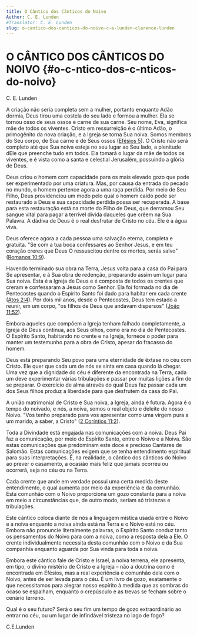 ```yaml
---
title: O Cântico dos Cânticos do Noivo
Author: C. E. Lunden
#Translator: C. E. Lunden
slug: o-cantico-dos-canticos-do-noivo-c-e-lunden-clarence-lunden
---
```


# O CÂNTICO DOS CÂNTICOS DO NOIVO {#o-c-ntico-dos-c-nticos-do-noivo}

C. E. Lunden

A criação não seria completa sem a mulher, portanto enquanto Adão dormia, Deus tirou uma costela do seu lado e formou a mulher. Ela se tornou osso de seus ossos e carne de sua carne. Seu nome, Eva, significa mãe de todos os viventes. Cristo em ressurreição é o último Adão, o primogênito da nova criação, e a Igreja se torna Sua noiva. Somos membros do Seu corpo, de Sua carne e de Seus ossos ([Efésios 5](http://mysword.info/b?r=Eph_5)). O Cristo não será completo até que Sua noiva esteja no seu lugar ao Seu lado, a plenitude dEle que preenche tudo em todos. Ela tomará o lugar da mãe de todos os viventes, e é vista como a santa e celestial Jerusalém, possuindo a glória de Deus.

Deus criou o homem com capacidade para os mais elevado gozo que pode ser experimentado por uma criatura. Mas, por causa da entrada do pecado no mundo, o homem pertence agora a uma raça perdida. Por meio de Seu Filho, Deus providenciou um modo pelo qual o homem caído pode ser restaurado a Deus e sua capacidade perdida possa ser recuperada. A base para esta restauração está na morte do Filho de Deus, que derramou Seu sangue vital para pagar a terrível dívida daqueles que crêem na Sua Palavra. A dádiva de Deus é o real desfrutar de Cristo no céu. Ele é a água viva.

Deus oferece agora a cada pessoa uma salvação eterna, completa e gratuita. &quot;Se com a tua boca confessares ao Senhor Jesus, e em teu coração creres que Deus O ressuscitou dentre os mortos, serás salvo&quot; ([Romanos 10:9](http://mysword.info/b?r=Rom_10:9)).

Havendo terminado sua obra na Terra, Jesus volta para a casa do Pai para Se apresentar, e à Sua obra de redenção, preparando assim um lugar para Sua noiva. Esta é a Igreja de Deus e é composta de todos os crentes que creram e confessaram a Jesus como Senhor. Ela foi formada no dia de Pentecostes quando o Espírito Santo foi dado para habitar em cada crente ([Atos 2:4](http://mysword.info/b?r=Act_2:4)). Por dois mil anos, desde o Pentecostes, Deus tem estado a reunir, em um corpo, &quot;os filhos de Deus que andavam dispersos&quot; ([João 11:52](http://mysword.info/b?r=Joh_11:52)).

Embora aqueles que compõem a Igreja tenham falhado completamente, a Igreja de Deus continua, aos Seus olhos, como era no dia de Pentecostes. O Espírito Santo, habitando no crente e na Igreja, fornece o poder para manter um testemunho para a obra de Cristo, apesar do fracasso do homem.

Deus está preparando Seu povo para uma eternidade de êxtase no céu com Cristo. Ele quer que cada um de nós se sinta em casa quando lá chegar. Uma vez que a dignidade do céu é diferente da encontrada na Terra, cada um deve experimentar várias tribulações e passar por muitas lições a fim de se preparar. O exercício de alma através do qual Deus faz passar cada um dos Seus filhos produz a liberdade para que desfrutem da casa do Pai.

A união matrimonial de Cristo e Sua noiva, a Igreja, ainda é futura. Agora é o tempo do noivado, e nós, a noiva, somos o real objeto e deleite de nosso Noivo. &quot;Vos tenho preparado para vos apresentar como uma virgem pura a um marido, a saber, a Cristo&quot; ([2 Coríntios 11:2](http://mysword.info/b?r=2Co_11:2)).

Toda a Divindade está engajada nas comunicações com a noiva. Deus Pai faz a comunicação, por meio do Espírito Santo, entre o Noivo e a Noiva. São estas comunicações que predominam este doce e precioso Cantares de Salomão. Estas comunicações exigem que se tenha entendimento espiritual para suas interpretações. É, na realidade, o cântico dos cânticos do Noivo ao prever o casamento, a ocasião mais feliz que jamais ocorreu ou ocorrerá, seja no céu ou na Terra.

Cada crente que ande em verdade possui uma certa medida deste entendimento, o qual aumenta por meio da experiência e da comunhão. Esta comunhão com o Noivo proporciona um gozo constante para a noiva em meio a circunstâncias que, de outro modo, seriam só tristezas e tribulações.

Este cântico coloca diante de nós a linguagem mística usada entre o Noivo e a noiva enquanto a noiva ainda está na Terra e o Noivo está no céu. Embora não pronuncie literalmente palavras, o Espírito Santo conduz tanto os pensamentos do Noivo para com a noiva, como a resposta dela a Ele. O crente individualmente necessita desta comunhão com o Noivo e da Sua companhia enquanto aguarda por Sua vinda para toda a noiva.

Embora este cântico fale de Cristo e Israel, a noiva terrena, ele apresenta, em tipo, o divino mistério de Cristo e a Igreja – não a doutrina como é encontrada em Efésios, mas a real experiência e comunhão dela com o Noivo, antes de ser levada para o céu. É um livro de gozo, exatamente o que necessitamos para alegrar nosso espírito à medida que as sombras do ocaso se espalham, enquanto o crepúsculo e as trevas se fecham sobre o cenário terreno.

Qual é o seu futuro? Será o seu fim um tempo de gozo extraordinário ao entrar no céu, ou um lugar de infindável tristeza no lago de fogo?

C.E.Lunden